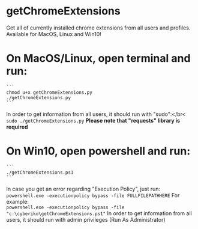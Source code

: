 # getChromeExtensions
  Get all of currently installed chrome extensions from all users and profiles.
  Available for MacOS, Linux and Win10!

# On MacOS/Linux, open terminal and run:
    ```
  	chmod u+x getChromeExtensions.py
  	./getChromeExtensions.py
    ```
  In order to get information from all users, it should run with "sudo":</br<
    ```
  	sudo ./getChromeExtensions.py
    ```
    <b>Please note that "requests" library is required</b></br>
    
# On Win10, open powershell and run:
    ```
    ./getChromeExtensions.ps1
    ```
  In case you get an error regarding "Execution Policy", just run:</br>
    ```
    powershell.exe -executionpolicy bypass -file FULLFILEPATHHERE
    ```
  For example:</br>
    ```
    powershell.exe -executionpolicy bypass -file "c:\cyberiko\getChromeExtensions.ps1"
    ```
  In order to get information from all users, it should run with admin privileges (Run As Administrator) 
  


